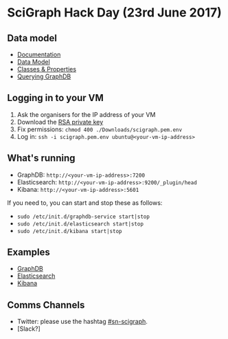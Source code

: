 # SciGraph Hack Day (23rd June 2017)

## Data model

* [Documentation](https://github.com/springernature/knowledge-graph/wiki) 
* [Data Model](https://github.com/springernature/knowledge-graph/wiki/Data:-Data-Model)
* [Classes & Properties](http://ontologies.scigraph.com/core/v1.0.0/dendogram/index.htm)
* [Querying GraphDB](https://www.w3.org/TR/rdf-sparql-query) 

## Logging in to your VM

1. Ask the organisers for the IP address of your VM
1. Download the [RSA private key](https://drive.google.com/open?id=0BxTNjwMyIXOoclE2VHdhaWtyLXM)
1. Fix permissions: `chmod 400 ./Downloads/scigraph.pem.env`
1. Log in: `ssh -i scigraph.pem.env ubuntu@<your-vm-ip-address>`

## What's running

* GraphDB: `http://<your-vm-ip-address>:7200`
* Elasticsearch: `http://<your-vm-ip-address>:9200/_plugin/head`
* Kibana: `http://<your-vm-ip-address>:5601`
 
If you need to, you can start and stop these as follows:

* `sudo /etc/init.d/graphdb-service start|stop`
* `sudo /etc/init.d/elasticsearch start|stop`
* `sudo /etc/init.d/kibana start|stop`

## Examples

* [GraphDB](examples/graphdb)
* [Elasticsearch](examples/elasticsearch)
* [Kibana](examples/kibana)

## Comms Channels

* Twitter: please use the hashtag [\#sn-scigraph](https://twitter.com/hashtag/sn-scigraph).
* [Slack?]
